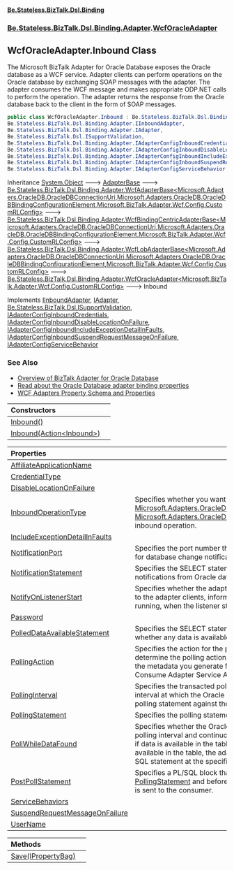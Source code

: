 #### [Be.Stateless.BizTalk.Dsl.Binding](README.md 'README')
### [Be.Stateless.BizTalk.Dsl.Binding.Adapter](Be.Stateless.BizTalk.Dsl.Binding.Adapter.md 'Be.Stateless.BizTalk.Dsl.Binding.Adapter').[WcfOracleAdapter](WcfOracleAdapter.md 'Be.Stateless.BizTalk.Dsl.Binding.Adapter.WcfOracleAdapter')

## WcfOracleAdapter.Inbound Class

The Microsoft BizTalk Adapter for Oracle Database exposes the Oracle database as a WCF service. Adapter clients can
perform operations on the Oracle database by exchanging SOAP messages with the adapter. The adapter consumes the WCF
message and makes appropriate ODP.NET calls to perform the operation. The adapter returns the response from the
Oracle database back to the client in the form of SOAP messages.

```csharp
public class WcfOracleAdapter.Inbound : Be.Stateless.BizTalk.Dsl.Binding.Adapter.WcfOracleAdapter<Microsoft.BizTalk.Adapter.Wcf.Config.CustomRLConfig>,
Be.Stateless.BizTalk.Dsl.Binding.Adapter.IInboundAdapter,
Be.Stateless.BizTalk.Dsl.Binding.Adapter.IAdapter,
Be.Stateless.BizTalk.Dsl.ISupportValidation,
Be.Stateless.BizTalk.Dsl.Binding.Adapter.IAdapterConfigInboundCredentials,
Be.Stateless.BizTalk.Dsl.Binding.Adapter.IAdapterConfigInboundDisableLocationOnFailure,
Be.Stateless.BizTalk.Dsl.Binding.Adapter.IAdapterConfigInboundIncludeExceptionDetailInFaults,
Be.Stateless.BizTalk.Dsl.Binding.Adapter.IAdapterConfigInboundSuspendRequestMessageOnFailure,
Be.Stateless.BizTalk.Dsl.Binding.Adapter.IAdapterConfigServiceBehavior
```

Inheritance [System.Object](https://docs.microsoft.com/en-us/dotnet/api/System.Object 'System.Object') &#129106; [AdapterBase](AdapterBase.md 'Be.Stateless.BizTalk.Dsl.Binding.Adapter.AdapterBase') &#129106; [Be.Stateless.BizTalk.Dsl.Binding.Adapter.WcfAdapterBase&lt;](WcfAdapterBase_TAddress,TBinding,TConfig_.md 'Be.Stateless.BizTalk.Dsl.Binding.Adapter.WcfAdapterBase<TAddress,TBinding,TConfig>')[Microsoft.Adapters.OracleDB.OracleDBConnectionUri](https://docs.microsoft.com/en-us/dotnet/api/Microsoft.Adapters.OracleDB.OracleDBConnectionUri 'Microsoft.Adapters.OracleDB.OracleDBConnectionUri')[,](WcfAdapterBase_TAddress,TBinding,TConfig_.md 'Be.Stateless.BizTalk.Dsl.Binding.Adapter.WcfAdapterBase<TAddress,TBinding,TConfig>')[Microsoft.Adapters.OracleDB.OracleDBBindingConfigurationElement](https://docs.microsoft.com/en-us/dotnet/api/Microsoft.Adapters.OracleDB.OracleDBBindingConfigurationElement 'Microsoft.Adapters.OracleDB.OracleDBBindingConfigurationElement')[,](WcfAdapterBase_TAddress,TBinding,TConfig_.md 'Be.Stateless.BizTalk.Dsl.Binding.Adapter.WcfAdapterBase<TAddress,TBinding,TConfig>')[Microsoft.BizTalk.Adapter.Wcf.Config.CustomRLConfig](https://docs.microsoft.com/en-us/dotnet/api/Microsoft.BizTalk.Adapter.Wcf.Config.CustomRLConfig 'Microsoft.BizTalk.Adapter.Wcf.Config.CustomRLConfig')[&gt;](WcfAdapterBase_TAddress,TBinding,TConfig_.md 'Be.Stateless.BizTalk.Dsl.Binding.Adapter.WcfAdapterBase<TAddress,TBinding,TConfig>') &#129106; [Be.Stateless.BizTalk.Dsl.Binding.Adapter.WcfBindingCentricAdapterBase&lt;](WcfBindingCentricAdapterBase_TAddress,TBinding,TConfig_.md 'Be.Stateless.BizTalk.Dsl.Binding.Adapter.WcfBindingCentricAdapterBase<TAddress,TBinding,TConfig>')[Microsoft.Adapters.OracleDB.OracleDBConnectionUri](https://docs.microsoft.com/en-us/dotnet/api/Microsoft.Adapters.OracleDB.OracleDBConnectionUri 'Microsoft.Adapters.OracleDB.OracleDBConnectionUri')[,](WcfBindingCentricAdapterBase_TAddress,TBinding,TConfig_.md 'Be.Stateless.BizTalk.Dsl.Binding.Adapter.WcfBindingCentricAdapterBase<TAddress,TBinding,TConfig>')[Microsoft.Adapters.OracleDB.OracleDBBindingConfigurationElement](https://docs.microsoft.com/en-us/dotnet/api/Microsoft.Adapters.OracleDB.OracleDBBindingConfigurationElement 'Microsoft.Adapters.OracleDB.OracleDBBindingConfigurationElement')[,](WcfBindingCentricAdapterBase_TAddress,TBinding,TConfig_.md 'Be.Stateless.BizTalk.Dsl.Binding.Adapter.WcfBindingCentricAdapterBase<TAddress,TBinding,TConfig>')[Microsoft.BizTalk.Adapter.Wcf.Config.CustomRLConfig](https://docs.microsoft.com/en-us/dotnet/api/Microsoft.BizTalk.Adapter.Wcf.Config.CustomRLConfig 'Microsoft.BizTalk.Adapter.Wcf.Config.CustomRLConfig')[&gt;](WcfBindingCentricAdapterBase_TAddress,TBinding,TConfig_.md 'Be.Stateless.BizTalk.Dsl.Binding.Adapter.WcfBindingCentricAdapterBase<TAddress,TBinding,TConfig>') &#129106; [Be.Stateless.BizTalk.Dsl.Binding.Adapter.WcfLobAdapterBase&lt;](WcfLobAdapterBase_TAddress,TBinding,TConfig_.md 'Be.Stateless.BizTalk.Dsl.Binding.Adapter.WcfLobAdapterBase<TAddress,TBinding,TConfig>')[Microsoft.Adapters.OracleDB.OracleDBConnectionUri](https://docs.microsoft.com/en-us/dotnet/api/Microsoft.Adapters.OracleDB.OracleDBConnectionUri 'Microsoft.Adapters.OracleDB.OracleDBConnectionUri')[,](WcfLobAdapterBase_TAddress,TBinding,TConfig_.md 'Be.Stateless.BizTalk.Dsl.Binding.Adapter.WcfLobAdapterBase<TAddress,TBinding,TConfig>')[Microsoft.Adapters.OracleDB.OracleDBBindingConfigurationElement](https://docs.microsoft.com/en-us/dotnet/api/Microsoft.Adapters.OracleDB.OracleDBBindingConfigurationElement 'Microsoft.Adapters.OracleDB.OracleDBBindingConfigurationElement')[,](WcfLobAdapterBase_TAddress,TBinding,TConfig_.md 'Be.Stateless.BizTalk.Dsl.Binding.Adapter.WcfLobAdapterBase<TAddress,TBinding,TConfig>')[Microsoft.BizTalk.Adapter.Wcf.Config.CustomRLConfig](https://docs.microsoft.com/en-us/dotnet/api/Microsoft.BizTalk.Adapter.Wcf.Config.CustomRLConfig 'Microsoft.BizTalk.Adapter.Wcf.Config.CustomRLConfig')[&gt;](WcfLobAdapterBase_TAddress,TBinding,TConfig_.md 'Be.Stateless.BizTalk.Dsl.Binding.Adapter.WcfLobAdapterBase<TAddress,TBinding,TConfig>') &#129106; [Be.Stateless.BizTalk.Dsl.Binding.Adapter.WcfOracleAdapter&lt;](WcfOracleAdapter_TConfig_.md 'Be.Stateless.BizTalk.Dsl.Binding.Adapter.WcfOracleAdapter<TConfig>')[Microsoft.BizTalk.Adapter.Wcf.Config.CustomRLConfig](https://docs.microsoft.com/en-us/dotnet/api/Microsoft.BizTalk.Adapter.Wcf.Config.CustomRLConfig 'Microsoft.BizTalk.Adapter.Wcf.Config.CustomRLConfig')[&gt;](WcfOracleAdapter_TConfig_.md 'Be.Stateless.BizTalk.Dsl.Binding.Adapter.WcfOracleAdapter<TConfig>') &#129106; Inbound

Implements [IInboundAdapter](IInboundAdapter.md 'Be.Stateless.BizTalk.Dsl.Binding.Adapter.IInboundAdapter'), [IAdapter](IAdapter.md 'Be.Stateless.BizTalk.Dsl.Binding.Adapter.IAdapter'), [Be.Stateless.BizTalk.Dsl.ISupportValidation](https://docs.microsoft.com/en-us/dotnet/api/Be.Stateless.BizTalk.Dsl.ISupportValidation 'Be.Stateless.BizTalk.Dsl.ISupportValidation'), [IAdapterConfigInboundCredentials](IAdapterConfigInboundCredentials.md 'Be.Stateless.BizTalk.Dsl.Binding.Adapter.IAdapterConfigInboundCredentials'), [IAdapterConfigInboundDisableLocationOnFailure](IAdapterConfigInboundDisableLocationOnFailure.md 'Be.Stateless.BizTalk.Dsl.Binding.Adapter.IAdapterConfigInboundDisableLocationOnFailure'), [IAdapterConfigInboundIncludeExceptionDetailInFaults](IAdapterConfigInboundIncludeExceptionDetailInFaults.md 'Be.Stateless.BizTalk.Dsl.Binding.Adapter.IAdapterConfigInboundIncludeExceptionDetailInFaults'), [IAdapterConfigInboundSuspendRequestMessageOnFailure](IAdapterConfigInboundSuspendRequestMessageOnFailure.md 'Be.Stateless.BizTalk.Dsl.Binding.Adapter.IAdapterConfigInboundSuspendRequestMessageOnFailure'), [IAdapterConfigServiceBehavior](IAdapterConfigServiceBehavior.md 'Be.Stateless.BizTalk.Dsl.Binding.Adapter.IAdapterConfigServiceBehavior')

### See Also
- [Overview of BizTalk Adapter for Oracle Database](https://docs.microsoft.com/en-us/biztalk/adapters-and-accelerators/adapter-oracle-database/overview-of-biztalk-adapter-for-oracle-database 'https://docs.microsoft.com/en-us/biztalk/adapters-and-accelerators/adapter-oracle-database/overview-of-biztalk-adapter-for-oracle-database')
- [Read about the Oracle Database adapter binding properties](https://docs.microsoft.com/en-us/biztalk/adapters-and-accelerators/adapter-oracle-database/read-about-the-oracle-database-adapter-binding-properties 'https://docs.microsoft.com/en-us/biztalk/adapters-and-accelerators/adapter-oracle-database/read-about-the-oracle-database-adapter-binding-properties')
- [WCF Adapters Property Schema and Properties](https://docs.microsoft.com/en-us/biztalk/core/wcf-adapters-property-schema-and-properties 'https://docs.microsoft.com/en-us/biztalk/core/wcf-adapters-property-schema-and-properties')

| Constructors | |
| :--- | :--- |
| [Inbound()](WcfOracleAdapter.Inbound.Inbound().md 'Be.Stateless.BizTalk.Dsl.Binding.Adapter.WcfOracleAdapter.Inbound.Inbound()') | |
| [Inbound(Action&lt;Inbound&gt;)](WcfOracleAdapter.Inbound.Inbound(Action_Inbound_).md 'Be.Stateless.BizTalk.Dsl.Binding.Adapter.WcfOracleAdapter.Inbound.Inbound(System.Action<Be.Stateless.BizTalk.Dsl.Binding.Adapter.WcfOracleAdapter.Inbound>)') | |

| Properties | |
| :--- | :--- |
| [AffiliateApplicationName](WcfOracleAdapter.Inbound.AffiliateApplicationName.md 'Be.Stateless.BizTalk.Dsl.Binding.Adapter.WcfOracleAdapter.Inbound.AffiliateApplicationName') | |
| [CredentialType](WcfOracleAdapter.Inbound.CredentialType.md 'Be.Stateless.BizTalk.Dsl.Binding.Adapter.WcfOracleAdapter.Inbound.CredentialType') | |
| [DisableLocationOnFailure](WcfOracleAdapter.Inbound.DisableLocationOnFailure.md 'Be.Stateless.BizTalk.Dsl.Binding.Adapter.WcfOracleAdapter.Inbound.DisableLocationOnFailure') | |
| [InboundOperationType](WcfOracleAdapter.Inbound.InboundOperationType.md 'Be.Stateless.BizTalk.Dsl.Binding.Adapter.WcfOracleAdapter.Inbound.InboundOperationType') | Specifies whether you want to perform [Microsoft.Adapters.OracleDB.InboundOperation.Polling](https://docs.microsoft.com/en-us/dotnet/api/Microsoft.Adapters.OracleDB.InboundOperation.Polling 'Microsoft.Adapters.OracleDB.InboundOperation.Polling') or [Microsoft.Adapters.OracleDB.InboundOperation.Notification](https://docs.microsoft.com/en-us/dotnet/api/Microsoft.Adapters.OracleDB.InboundOperation.Notification 'Microsoft.Adapters.OracleDB.InboundOperation.Notification') inbound operation. |
| [IncludeExceptionDetailInFaults](WcfOracleAdapter.Inbound.IncludeExceptionDetailInFaults.md 'Be.Stateless.BizTalk.Dsl.Binding.Adapter.WcfOracleAdapter.Inbound.IncludeExceptionDetailInFaults') | |
| [NotificationPort](WcfOracleAdapter.Inbound.NotificationPort.md 'Be.Stateless.BizTalk.Dsl.Binding.Adapter.WcfOracleAdapter.Inbound.NotificationPort') | Specifies the port number that ODP.NET must open to listen for database change notification from Oracle database. |
| [NotificationStatement](WcfOracleAdapter.Inbound.NotificationStatement.md 'Be.Stateless.BizTalk.Dsl.Binding.Adapter.WcfOracleAdapter.Inbound.NotificationStatement') | Specifies the SELECT statement used to register for getting notifications from Oracle database. |
| [NotifyOnListenerStart](WcfOracleAdapter.Inbound.NotifyOnListenerStart.md 'Be.Stateless.BizTalk.Dsl.Binding.Adapter.WcfOracleAdapter.Inbound.NotifyOnListenerStart') | Specifies whether the adapter sends a notification message to the adapter clients, informing that the receive location is running, when the listener starts. |
| [Password](WcfOracleAdapter.Inbound.Password.md 'Be.Stateless.BizTalk.Dsl.Binding.Adapter.WcfOracleAdapter.Inbound.Password') | |
| [PolledDataAvailableStatement](WcfOracleAdapter.Inbound.PolledDataAvailableStatement.md 'Be.Stateless.BizTalk.Dsl.Binding.Adapter.WcfOracleAdapter.Inbound.PolledDataAvailableStatement') | Specifies the SELECT statement executed to determine whether any data is available for polling. |
| [PollingAction](WcfOracleAdapter.Inbound.PollingAction.md 'Be.Stateless.BizTalk.Dsl.Binding.Adapter.WcfOracleAdapter.Inbound.PollingAction') | Specifies the action for the polling operation. You can determine the polling action for a specific operation from the metadata you generate for the operation using the Consume Adapter Service Add-in. |
| [PollingInterval](WcfOracleAdapter.Inbound.PollingInterval.md 'Be.Stateless.BizTalk.Dsl.Binding.Adapter.WcfOracleAdapter.Inbound.PollingInterval') | Specifies the transacted polling interval, that is, the time interval at which the Oracle Database adapter executes the polling statement against the Oracle database. |
| [PollingStatement](WcfOracleAdapter.Inbound.PollingStatement.md 'Be.Stateless.BizTalk.Dsl.Binding.Adapter.WcfOracleAdapter.Inbound.PollingStatement') | Specifies the polling statement. |
| [PollWhileDataFound](WcfOracleAdapter.Inbound.PollWhileDataFound.md 'Be.Stateless.BizTalk.Dsl.Binding.Adapter.WcfOracleAdapter.Inbound.PollWhileDataFound') | Specifies whether the Oracle Database adapter ignores the polling interval and continuously polls the Oracle database, if data is available in the table being polled. If no data is available in the table, the adapter reverts to execute the SQL statement at the specified polling interval. |
| [PostPollStatement](WcfOracleAdapter.Inbound.PostPollStatement.md 'Be.Stateless.BizTalk.Dsl.Binding.Adapter.WcfOracleAdapter.Inbound.PostPollStatement') | Specifies a PL/SQL block that is executed after the [PollingStatement](WcfOracleAdapter.Inbound.PollingStatement.md 'Be.Stateless.BizTalk.Dsl.Binding.Adapter.WcfOracleAdapter.Inbound.PollingStatement') and before the /POLLINGSTMT message is sent to the consumer. |
| [ServiceBehaviors](WcfOracleAdapter.Inbound.ServiceBehaviors.md 'Be.Stateless.BizTalk.Dsl.Binding.Adapter.WcfOracleAdapter.Inbound.ServiceBehaviors') | |
| [SuspendRequestMessageOnFailure](WcfOracleAdapter.Inbound.SuspendRequestMessageOnFailure.md 'Be.Stateless.BizTalk.Dsl.Binding.Adapter.WcfOracleAdapter.Inbound.SuspendRequestMessageOnFailure') | |
| [UserName](WcfOracleAdapter.Inbound.UserName.md 'Be.Stateless.BizTalk.Dsl.Binding.Adapter.WcfOracleAdapter.Inbound.UserName') | |

| Methods | |
| :--- | :--- |
| [Save(IPropertyBag)](WcfOracleAdapter.Inbound.Save(IPropertyBag).md 'Be.Stateless.BizTalk.Dsl.Binding.Adapter.WcfOracleAdapter.Inbound.Save(Microsoft.BizTalk.Component.Interop.IPropertyBag)') | |
